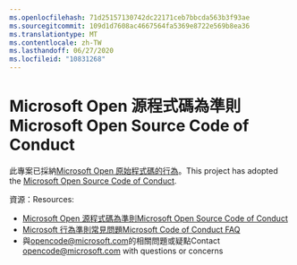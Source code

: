 ```yaml
---
ms.openlocfilehash: 71d25157130742dc22171ceb7bbcda563b3f93ae
ms.sourcegitcommit: 109d1d7608ac4667564fa5369e8722e569b8ea36
ms.translationtype: MT
ms.contentlocale: zh-TW
ms.lasthandoff: 06/27/2020
ms.locfileid: "10831268"
---
```

# <span data-ttu-id="a0072-101">Microsoft Open 源程式碼為準則</span><span class="sxs-lookup"><span data-stu-id="a0072-101">Microsoft Open Source Code of Conduct</span></span>

<span data-ttu-id="a0072-102">此專案已採納[Microsoft Open 原始程式碼的行為](https://opensource.microsoft.com/codeofconduct/)。</span><span class="sxs-lookup"><span data-stu-id="a0072-102">This project has adopted the [Microsoft Open Source Code of Conduct](https://opensource.microsoft.com/codeofconduct/).</span></span>

<span data-ttu-id="a0072-103">資源：</span><span class="sxs-lookup"><span data-stu-id="a0072-103">Resources:</span></span>

- [<span data-ttu-id="a0072-104">Microsoft Open 源程式碼為準則</span><span class="sxs-lookup"><span data-stu-id="a0072-104">Microsoft Open Source Code of Conduct</span></span>](https://opensource.microsoft.com/codeofconduct/)
- [<span data-ttu-id="a0072-105">Microsoft 行為準則常見問題</span><span class="sxs-lookup"><span data-stu-id="a0072-105">Microsoft Code of Conduct FAQ</span></span>](https://opensource.microsoft.com/codeofconduct/faq/)
- <span data-ttu-id="a0072-106">與[opencode@microsoft.com](mailto:opencode@microsoft.com)的相關問題或疑點</span><span class="sxs-lookup"><span data-stu-id="a0072-106">Contact [opencode@microsoft.com](mailto:opencode@microsoft.com) with questions or concerns</span></span>
